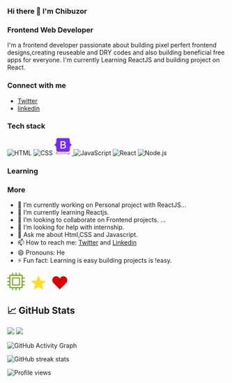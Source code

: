 ### Hi there 👋 I'm Chibuzor

### Frontend Web Developer
I'm a frontend developer passionate about building pixel perfert frontend designs,creating reuseable and DRY codes and also building beneficial free apps for everyone. I'm currently Learning ReactJS and building project on React.

### Connect with me
* [Twitter](https://twitter.com/francisobinneji)
* [linkedin](https://linkedin.com/in/chibuzor-francis-obinneji/)

### Tech stack
![HTML](https://img.shields.io/badge/HTML5-E34F26?style=for-the-badge&logo=html5&logoColor=white) 
![CSS](https://img.shields.io/badge/-css3-1572B6?&style=for-the-badge&logo=css3&logoColor=white)
<a href="https://getbootstrap.com" target="_blank">
  <img src="https://raw.githubusercontent.com/devicons/devicon/master/icons/bootstrap/bootstrap-plain-wordmark.svg"  alt="bootstrap" width="40" height="40"/>
 </a>
 ![JavaScript](https://img.shields.io/badge/-javascript-F7DF1E?&style=for-the-badge&logo=javascript&logoColor=black)
 ![React](https://img.shields.io/badge/-ReactJS-grey?&style=for-the-badge&logo=react&logoColor=61DAFB)
![Node.js](https://img.shields.io/badge/Node.js-339933?style=for-the-badge&logo=nodedotjs&logoColor=white)

### Learning



### More

- 🔭 I’m currently working on Personal project with ReactJS...
- 🌱 I’m currently learning Reactjs.
- 👯 I’m looking to collaborate on Frontend projects. ...
- 🤔 I’m looking for help with internship. 
- 💬 Ask me about Html,CSS and Javascript.
- 📫 How to reach me: [Twitter](https://twitter.com/francisobinneji) and [Linkedin](https://linkedin.com/in/obinneji/)
- 😄 Pronouns: He
- ⚡ Fun fact: Learning is easy building projects is !easy.

<a href='https://docs.github.com/en/developers'><img src='https://raw.githubusercontent.com/acervenky/animated-github-badges/master/assets/devbadge.gif' width='40' height='40'></a> <a href='https://stars.github.com/'><img src='https://raw.githubusercontent.com/acervenky/animated-github-badges/master/assets/starbadge.gif' width='35' height='35'></a> <a href='https://docs.github.com/en/github/supporting-the-open-source-community-with-github-sponsors'><img src='https://raw.githubusercontent.com/acervenky/animated-github-badges/master/assets/sponsorbadge.gif' width='35' height='35'></a> 

<!-- [![Top Langs](https://github-readme-stats.vercel.app/api/top-langs/?username=obinneji)](https://github.com/anuraghazra/github-readme-stats) -->

<!-- ![GitHub stats](https://github-readme-stats.vercel.app/api?username=obinneji&show_icons=true) -->
## 📈 GitHub Stats

<a href="https://github.com/obinneji/github-readme-stats"><img height="150em" src="https://github-readme-stats.vercel.app/api/top-langs/?username=obinneji&hide=Shell,Ruby&layout=compact&theme=onedark" /></a> 
<a href="https://github.com/obinneji/github-readme-stats"><img height="150em" src="https://github-readme-stats.vercel.app/api?username=obinneji&show_icons=true&theme=onedark" /></a>
 

![GitHub Activity Graph](https://activity-graph.herokuapp.com/graph?username=obinneji)  

![GitHub streak stats](https://github-readme-streak-stats.herokuapp.com/?user=obinneji)  

![Profile views](https://gpvc.arturio.dev/obinneji)  
